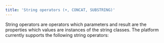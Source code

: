```yaml
---
title: 'String operators (+, CONCAT, SUBSTRING)'
---
```


String operators are operators which parameters and result are the properties which values are instances of the string classes. The platform currently supports the following string operators:


